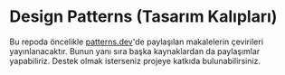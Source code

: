# Design Patterns (Tasarım Kalıpları)

Bu repoda öncelikle [patterns.dev](https://www.patterns.dev)'de paylaşılan makalelerin çevirileri yayınlanacaktır. Bunun yanı sıra başka kaynaklardan da paylaşımlar yapabiliriz. Destek olmak isterseniz projeye katkıda bulunabilirsiniz. 
